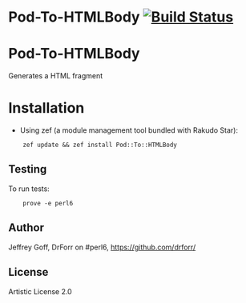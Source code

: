 # Pod-To-HTMLBody [![Build Status](https://secure.travis-ci.org/drforr/perl6-Pod-To-HTMLBody.svg?branch=master)](http://travis-ci.org/drforr/perl6-Pod-To-HTMLBody)
Pod-To-HTMLBody
=======

Generates a HTML <body/> fragment

Installation
============

* Using zef (a module management tool bundled with Rakudo Star):

```
    zef update && zef install Pod::To::HTMLBody
```

## Testing

To run tests:

```
    prove -e perl6
```

## Author

Jeffrey Goff, DrForr on #perl6, https://github.com/drforr/

## License

Artistic License 2.0
